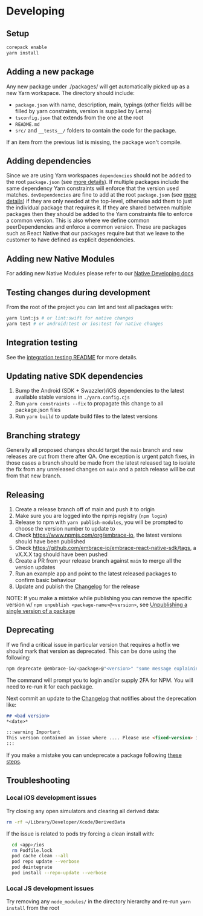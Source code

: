 # Developing

## Setup

```bash
corepack enable
yarn install
```

## Adding a new package

Any new package under ./packages/ will get automatically picked up as a new Yarn workspace. The directory should include:
- `package.json` with name, description, main, typings (other fields will be filled by yarn constraints, version is supplied by Lerna)
- `tsconfig.json` that extends from the one at the root
- `README.md`
- `src/` and `__tests__/` folders to contain the code for the package.

If an item from the previous list is missing, the package won't compile.

## Adding dependencies

Since we are using Yarn workspaces `dependencies` should not be added to the root `package.json` (see [more details](https://stackoverflow.com/a/53558779)).
If multiple packages include the same dependency Yarn constraints will enforce that the version used matches.
`devDependencies` are fine to add at the root `package.json` (see [more details](https://github.com/lerna/lerna/issues/1079#issuecomment-337660289))
if they are only needed at the top-level, otherwise add them to just the individual package that requires it. If they
are shared between multiple packages then they should be added to the Yarn constraints file to enforce a common version.
This is also where we define common peerDependencies and enforce a common version. These are packages such as React Native
that our packages require but that we leave to the customer to have defined as explicit dependencies.

## Adding new Native Modules

For adding new Native Modules please refer to our [Native Developing docs](./NATIVE_MODULE_DEVELOPING.md)

## Testing changes during development

From the root of the project you can lint and test all packages with:

```bash
yarn lint:js # or lint:swift for native changes
yarn test # or android:test or ios:test for native changes
```

## Integration testing

See the [integration testing README](./integration-tests/README.md) for more details.

## Updating native SDK dependencies

1. Bump the Android (SDK + Swazzler)/iOS dependencies to the latest available stable versions in `./yarn.config.cjs`
2. Run `yarn constraints --fix` to propagate this change to all package.json files
3. Run `yarn build` to update build files to the latest versions

## Branching strategy

Generally all proposed changes should target the `main` branch and new releases are cut from there after QA. One exception
is urgent patch fixes, in those cases a branch should be made from the latest released tag to isolate the fix from any
unreleased changes on `main` and a patch release will be cut from that new branch.

## Releasing

1. Create a release branch off of main and push it to origin
2. Make sure you are logged into the npmjs registry (`npm login`)
3. Release to npm with `yarn publish-modules`, you will be prompted to choose the version number to update to
4. Check https://www.npmjs.com/org/embrace-io, the latest versions should have been published
5. Check https://github.com/embrace-io/embrace-react-native-sdk/tags, a vX.X.X tag should have been pushed
6. Create a PR from your release branch against `main` to merge all the version updates
7. Run an example app and point to the latest released packages to confirm basic behaviour
8. Update and publish the [Changelog](https://github.com/embrace-io/embrace-docs/blob/main/docs/react-native/changelog.md) for the release

NOTE: If you make a mistake while publishing you can remove the specific version w/ `npm unpublish <package-name>@<version>`, see [Unpublishing a single version of a package](https://docs.npmjs.com/unpublishing-packages-from-the-registry#unpublishing-a-single-version-of-a-package)

## Deprecating

If we find a critical issue in particular version that requires a hotfix we should mark that version as deprecated. This
can be done using the following:

```bash
npm deprecate @embrace-io/<package>@"<version>" "some message explaining deprecation"
```

The command will prompt you to login and/or supply 2FA for NPM. You will need to re-run it for each package.

Next commit an update to the [Changelog](https://github.com/embrace-io/embrace-docs/blob/main/docs/react-native/changelog.md)
that notifies about the deprecation like:

```markdown
## <bad version>
*<date>*

:::warning Important
This version contained an issue where .... Please use <fixed-version> instead.
:::
```

If you make a mistake you can undeprecate a package following [these steps](https://www.notion.so/embraceio/Mark-older-releases-as-deprecated-in-the-npmjs-registry-10d7e3c9985280cb9ea5ea1e9f054c83?pvs=4).

## Troubleshooting

### Local iOS development issues

Try closing any open simulators and clearing all derived data:

```bash
rm -rf ~/Library/Developer/Xcode/DerivedData
```

If the issue is related to pods try forcing a clean install with:

```bash
  cd <app>/ios
  rm Podfile.lock
  pod cache clean --all
  pod repo update --verbose
  pod deintegrate
  pod install --repo-update --verbose
```

### Local JS development issues

Try removing any `node_modules/` in the directory hierarchy and re-run `yarn install` from the root